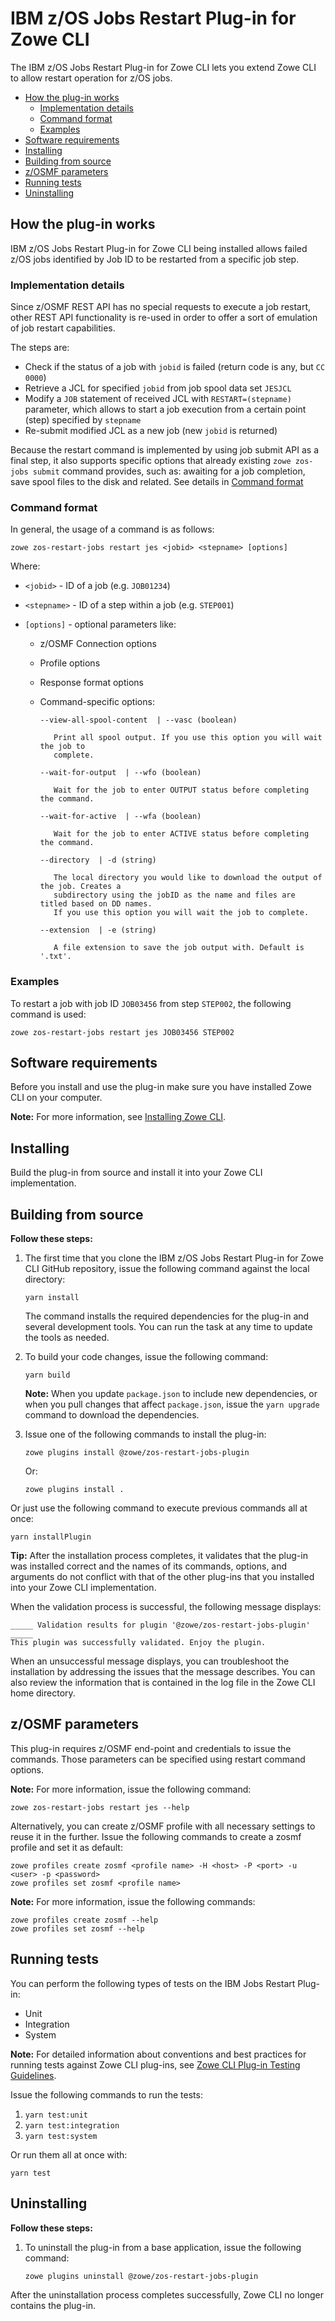 # IBM z/OS Jobs Restart Plug-in for Zowe CLI <!-- omit in toc -->

The IBM z/OS Jobs Restart Plug-in for Zowe CLI lets you extend Zowe CLI to allow restart operation for z/OS jobs.

- [How the plug-in works](#how-the-plug-in-works)
  - [Implementation details](#implementation-details)
  - [Command format](#command-format)
  - [Examples](#examples)
- [Software requirements](#software-requirements)
- [Installing](#installing)
- [Building from source](#building-from-source)
- [z/OSMF parameters](#zosmf-parameters)
- [Running tests](#running-tests)
- [Uninstalling](#uninstalling)

## How the plug-in works

IBM z/OS Jobs Restart Plug-in for Zowe CLI being installed allows failed z/OS jobs identified by Job ID to be restarted from a specific job step.

### Implementation details

Since z/OSMF REST API has no special requests to execute a job restart, other REST API functionality is re-used in order to offer a sort of emulation of job restart capabilities.

The steps are:

- Check if the status of a job with `jobid` is failed (return code is any, but `CC 0000`)
- Retrieve a JCL for specified `jobid` from job spool data set `JESJCL`
- Modify a `JOB` statement of received JCL with `RESTART=(stepname)` parameter, which allows to start a job execution from a certain point (step) specified by `stepname`
- Re-submit modified JCL as a new job (new `jobid` is returned)

Because the restart command is implemented by using job submit API as a final step, it also supports specific options that already existing `zowe zos-jobs submit` command provides, such as: awaiting for a job completion, save spool files to the disk and related. See details in [Command format](#command-format)

### Command format

In general, the usage of a command is as follows:

```
zowe zos-restart-jobs restart jes <jobid> <stepname> [options]
```

Where:

- `<jobid>` - ID of a job (e.g. `JOB01234`)
- `<stepname>` - ID of a step within a job (e.g. `STEP001`)
- `[options]` - optional parameters like:

  - z/OSMF Connection options
  - Profile options
  - Response format options
  - Command-specific options:

    ```
    --view-all-spool-content  | --vasc (boolean)

       Print all spool output. If you use this option you will wait the job to
       complete.

    --wait-for-output  | --wfo (boolean)

       Wait for the job to enter OUTPUT status before completing the command.

    --wait-for-active  | --wfa (boolean)

       Wait for the job to enter ACTIVE status before completing the command.

    --directory  | -d (string)

       The local directory you would like to download the output of the job. Creates a
       subdirectory using the jobID as the name and files are titled based on DD names.
       If you use this option you will wait the job to complete.

    --extension  | -e (string)

       A file extension to save the job output with. Default is '.txt'.
    ```

### Examples

To restart a job with job ID `JOB03456` from step `STEP002`, the following command is used:

```
zowe zos-restart-jobs restart jes JOB03456 STEP002
```

## Software requirements

Before you install and use the plug-in make sure you have installed Zowe CLI on your computer.

**Note:** For more information, see [Installing Zowe CLI](https://zowe.github.io/docs-site/latest/user-guide/cli-installcli.html).

## Installing

Build the plug-in from source and install it into your Zowe CLI implementation.

## Building from source

**Follow these steps:**

1.  The first time that you clone the IBM z/OS Jobs Restart Plug-in for Zowe CLI GitHub repository, issue the following command against the local directory:

    ```
    yarn install
    ```

    The command installs the required dependencies for the plug-in and several development tools. You can run the task at any time to update the tools as needed.

2.  To build your code changes, issue the following command:

    ```
    yarn build
    ```

    **Note:** When you update `package.json` to include new dependencies, or when you pull changes that affect `package.json`, issue the `yarn upgrade` command to download the dependencies.

3.  Issue one of the following commands to install the plug-in:

    ```
    zowe plugins install @zowe/zos-restart-jobs-plugin
    ```

    Or:

    ```
    zowe plugins install .
    ```

Or just use the following command to execute previous commands all at once:

```
yarn installPlugin
```

**Tip:** After the installation process completes, it validates that the plug-in was installed correct and the names of its commands, options, and arguments do not conflict with that of the other plug-ins that you installed into your Zowe CLI implementation.

When the validation process is successful, the following message displays:

```
_____ Validation results for plugin '@zowe/zos-restart-jobs-plugin' _____
This plugin was successfully validated. Enjoy the plugin.
```

When an unsuccessful message displays, you can troubleshoot the installation by addressing the issues that the message describes. You can also review the information that is contained in the log file in the Zowe CLI home directory.

## z/OSMF parameters

This plug-in requires z/OSMF end-point and credentials to issue the commands. Those parameters can be specified using restart command options.

**Note:** For more information, issue the following command:

```
zowe zos-restart-jobs restart jes --help
```

Alternatively, you can create z/OSMF profile with all necessary settings to reuse it in the further. Issue the following commands to create a zosmf profile and set it as default:

```
zowe profiles create zosmf <profile name> -H <host> -P <port> -u <user> -p <password>
zowe profiles set zosmf <profile name>
```

**Note:** For more information, issue the following commands:

```
zowe profiles create zosmf --help
zowe profiles set zosmf --help
```

## Running tests

You can perform the following types of tests on the IBM Jobs Restart Plug-in:

- Unit
- Integration
- System

**Note:** For detailed information about conventions and best practices for running tests against Zowe CLI plug-ins, see [Zowe CLI Plug-in Testing Guidelines](https://github.com/zowe/zowe-cli/blob/master/docs/PluginTESTINGGuidelines.md).

Issue the following commands to run the tests:

1. `yarn test:unit`
2. `yarn test:integration`
3. `yarn test:system`

Or run them all at once with:

`yarn test`

## Uninstalling

**Follow these steps:**

1.  To uninstall the plug-in from a base application, issue the following command:
    ```
    zowe plugins uninstall @zowe/zos-restart-jobs-plugin
    ```

After the uninstallation process completes successfully, Zowe CLI no longer contains the plug-in.
